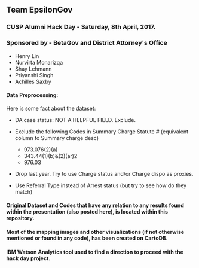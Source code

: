 ## Team EpsilonGov
### CUSP Alumni Hack Day - Saturday, 8th April, 2017.
### Sponsored by - BetaGov and District Attorney's Office
- Henry Lin
- Nurvirta Monarizqa
- Shay Lehmann
- Priyanshi Singh
- Achilles Saxby

#### Data Preprocessing:
Here is some fact about the dataset: 
- DA case status: NOT A HELPFUL FIELD. Exclude.
- Exclude the following Codes in Summary Charge Statute # (equivalent column to Summary charge desc)
  
  - 973.076(2)(a) 
  - 343.44(1)(b)&(2)(ar)2
  - 976.03

- Drop last year. Try to use Charge status and/or Charge dispo as proxies.

- Use Referral Type instead of Arrest status  (but try to see how do they match)
#### Original Dataset and Codes that have any relation to any results found within the presentation (also posted here), is located within this repository.

#### Most of the mapping images and other visualizations (if not otherwise mentioned or found in any code), has been created on CartoDB.

#### IBM Watson Analytics tool used to find a direction to proceed with the hack day project.
